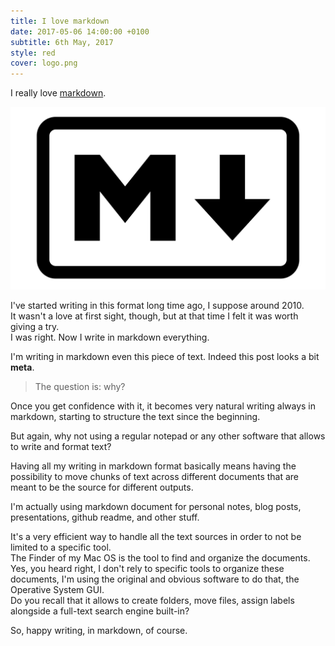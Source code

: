 ```yaml
---
title: I love markdown
date: 2017-05-06 14:00:00 +0100
subtitle: 6th May, 2017
style: red
cover: logo.png
---
```


I really love [markdown](https://en.wikipedia.org/wiki/Markdown).

![](../assets/posts/i-love-markdown/logo.png)

I've started writing in this format long time ago, I suppose around 2010.  
It wasn't a love at first sight, though, but at that time I felt it was worth giving a try.  
I was right. Now I write in markdown everything.

I'm writing in markdown even this piece of text. Indeed this post looks a bit **meta**.

>  The question is: why?

Once you get confidence with it, it becomes very natural writing always in markdown, starting to structure the text since the beginning.

But again, why not using a regular notepad or any other software that allows to write and format text?

Having all my writing in markdown format basically means having the possibility to move chunks of text across different documents that are meant to be the source for different outputs.

I'm actually using markdown document for personal notes, blog posts, presentations, github readme, and other stuff.

It's a very efficient way to handle all the text sources in order to not be limited to a specific tool.  
The Finder of my Mac OS is the tool to find and organize the documents.  
Yes, you heard right, I don't rely to specific tools to organize these documents, I'm using the original and obvious software to do that, the Operative System GUI.  
Do you recall that it allows to create folders, move files, assign labels alongside a full-text search engine built-in?

So, happy writing, in markdown, of course.
